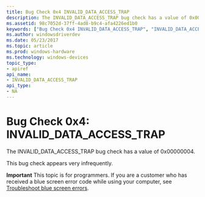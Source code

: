 ```yaml
---
title: Bug Check 0x4 INVALID_DATA_ACCESS_TRAP
description: The INVALID_DATA_ACCESS_TRAP bug check has a value of 0x00000004.This bug check appears very infrequently.
ms.assetid: 98c7052d-37ff-4ad8-b9c4-afa4226ed1b0
keywords: ["Bug Check 0x4 INVALID_DATA_ACCESS_TRAP", "INVALID_DATA_ACCESS_TRAP"]
ms.author: windowsdriverdev
ms.date: 05/23/2017
ms.topic: article
ms.prod: windows-hardware
ms.technology: windows-devices
topic_type:
- apiref
api_name:
- INVALID_DATA_ACCESS_TRAP
api_type:
- NA
---
```


# Bug Check 0x4: INVALID\_DATA\_ACCESS\_TRAP


The INVALID\_DATA\_ACCESS\_TRAP bug check has a value of 0x00000004.

This bug check appears very infrequently.

**Important** This topic is for programmers. If you are a customer who has received a blue screen error code while using your computer, see [Troubleshoot blue screen errors](http://windows.microsoft.com/windows-10/troubleshoot-blue-screen-errors).

 

 




